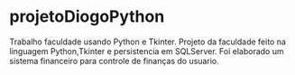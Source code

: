 # projetoDiogoPython
Trabalho faculdade usando Python e Tkinter.
Projeto da faculdade feito na linguagem Python,Tkinter e persistencia em SQLServer.
Foi elaborado um sistema financeiro para controle de finanças do usuario.
